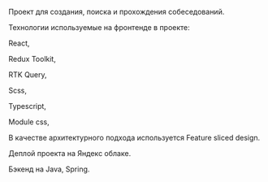 Проект для создания, поиска и прохождения собеседований.

Технологии используемые на фронтенде в проекте:

React,

Redux Toolkit,

RTK Query,

Scss,

Typescript,

Module css,

В качестве архитектурного подхода используется Feature sliced design.

Деплой проекта на Яндекс облаке.

Бэкенд на Java, Spring.
